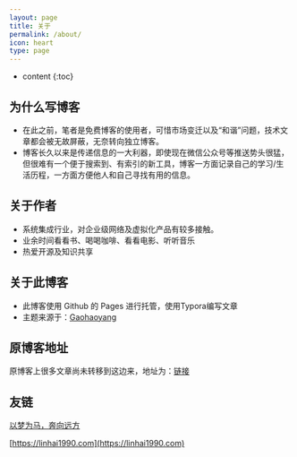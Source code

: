 ```yaml
---
layout: page
title: 关于
permalink: /about/
icon: heart
type: page
---
```


* content
{:toc}

## 为什么写博客
* 在此之前，笔者是免费博客的使用者，可惜市场变迁以及“和谐”问题，技术文章都会被无故屏蔽，无奈转向独立博客。
* 博客长久以来是传递信息的一大利器，即使现在微信公众号等推送势头很猛，但很难有一个便于搜索到、有索引的新工具，博客一方面记录自己的学习/生活历程，一方面方便他人和自己寻找有用的信息。

## 关于作者
* 系统集成行业，对企业级网络及虚拟化产品有较多接触。
* 业余时间看看书、喝喝咖啡、看看电影、听听音乐
* 热爱开源及知识共享

## 关于此博客
* 此博客使用 Github 的 Pages 进行托管，使用Typora编写文章
* 主题来源于：[Gaohaoyang](https://github.com/Gaohaoyang)

## 原博客地址
原博客上很多文章尚未转移到这边来，地址为：[链接](http://bandari.fans.blog.163.com)

## 友链

[以梦为马，奔向远方](https://linhai1990.com/)

[https://linhai1990.com](https://linhai1990.com)

